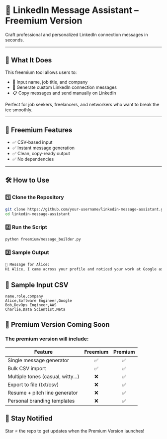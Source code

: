 # 🤝 LinkedIn Message Assistant – Freemium Version

Craft professional and personalized LinkedIn connection messages in seconds.

---

## 📌 What It Does

This freemium tool allows users to:

- 🧠 Input name, job title, and company
- 📩 Generate custom LinkedIn connection messages
- 📋 Copy messages and send manually on LinkedIn

Perfect for job seekers, freelancers, and networkers who want to break the ice smoothly.

---

## 💼 Freemium Features

- ✅ CSV-based input
- ✅ Instant message generation
- ✅ Clean, copy-ready output
- ✅ No dependencies

---

## 🛠️ How to Use

### 1️⃣ Clone the Repository

```bash
git clone https://github.com/your-username/linkedin-message-assistant.git
cd linkedin-message-assistant
```

### 2️⃣ Run the Script

```bash
python freemium/message_builder.py
```

### 3️⃣ Sample Output

```bash
📩 Message for Alice:
Hi Alice, I came across your profile and noticed your work at Google as a Software Engineer. I’d love to connect and learn more about your journey. Cheers!
```

## 🧪 Sample Input CSV

```csv
name,role,company
Alice,Software Engineer,Google
Bob,DevOps Engineer,AWS
Charlie,Data Scientist,Meta
```

## 💎 Premium Version Coming Soon

### The premium version will include:

| Feature                            | Freemium | Premium   |
|------------------------------------|:--------:|:---------:|
| Single message generator           | ✅       | ✅       |
| Bulk CSV import                    | ✅       | ✅       |
| Multiple tones (casual, witty...)  | ❌       | ✅       |
| Export to file (txt/csv)           | ❌       | ✅       |
| Resume + pitch line generator      | ❌       | ✅       |
| Personal branding templates        | ❌       | ✅       |

## 🚀 Stay Notified

Star ⭐ the repo to get updates when the Premium Version launches!
